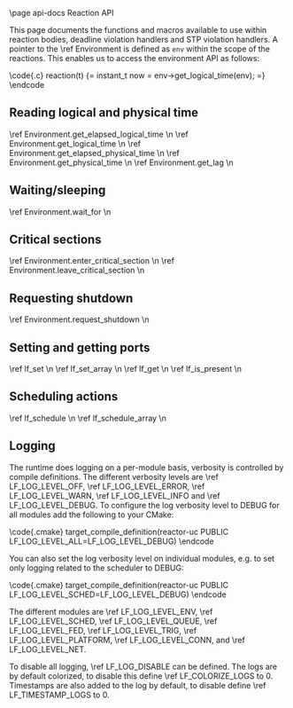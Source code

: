 \page api-docs Reaction API

This page documents the functions and macros available to use within reaction bodies,
deadline violation handlers and STP violation handlers. A pointer to the \ref
Environment is defined as `env` within the scope of the reactions. This enables us to
access the environment API as follows: 

\code{.c} 
reaction(t) {= 
  instant_t now = env->get_logical_time(env); 
=} 
\endcode

## Reading logical and physical time
\ref Environment.get_elapsed_logical_time \n
\ref Environment.get_logical_time \n
\ref Environment.get_elapsed_physical_time \n
\ref Environment.get_physical_time \n
\ref Environment.get_lag \n

## Waiting/sleeping
\ref Environment.wait_for \n

## Critical sections
\ref Environment.enter_critical_section \n
\ref Environment.leave_critical_section \n

## Requesting shutdown
\ref Environment.request_shutdown \n

## Setting and getting ports
\ref lf_set \n
\ref lf_set_array \n
\ref lf_get \n
\ref lf_is_present \n

## Scheduling actions
\ref lf_schedule \n
\ref lf_schedule_array \n

## Logging
The runtime does logging on a per-module basis, verbosity is controlled by compile
definitions. The different verbosity levels are \ref LF_LOG_LEVEL_OFF, \ref
LF_LOG_LEVEL_ERROR, \ref LF_LOG_LEVEL_WARN, \ref LF_LOG_LEVEL_INFO and \ref
LF_LOG_LEVEL_DEBUG. To configure the log verbosity level to DEBUG for all modules add
the following to your CMake:

\code{.cmake}
target_compile_definition(reactor-uc PUBLIC LF_LOG_LEVEL_ALL=LF_LOG_LEVEL_DEBUG)
\endcode

You can also set the log verbosity level on individual modules, e.g. to set only logging
related to the scheduler to DEBUG:

\code{.cmake}
target_compile_definition(reactor-uc PUBLIC LF_LOG_LEVEL_SCHED=LF_LOG_LEVEL_DEBUG)
\endcode

The different modules are \ref LF_LOG_LEVEL_ENV, \ref LF_LOG_LEVEL_SCHED, \ref
LF_LOG_LEVEL_QUEUE, \ref LF_LOG_LEVEL_FED, \ref LF_LOG_LEVEL_TRIG, \ref
LF_LOG_LEVEL_PLATFORM, \ref LF_LOG_LEVEL_CONN, and \ref LF_LOG_LEVEL_NET.

To disable all logging, \ref LF_LOG_DISABLE can be defined. The logs are by default
colorized, to disable this define \ref LF_COLORIZE_LOGS to 0. Timestamps are also added
to the log by default, to disable define \ref LF_TIMESTAMP_LOGS to 0.